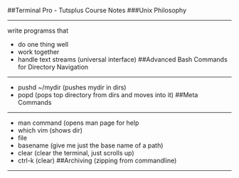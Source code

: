 ##Terminal Pro - Tutsplus Course Notes
###Unix Philosophy
___
write programss that 
+ do one thing well
+ work together
+ handle text streams (universal interface)
##Advanced Bash Commands for Directory Navigation
___
+ pushd ~/mydir (pushes mydir in dirs)
+ popd (pops top directory from dirs and moves into it)
##Meta Commands
___
+ man command (opens man page for help
+ which vim (shows dir)
+ file
+ basename (give me just the base name of a path)
+ clear (clear the terminal, just scrolls up)
+ ctrl-k (clear)
##Archiving (zipping from commandline)
___
